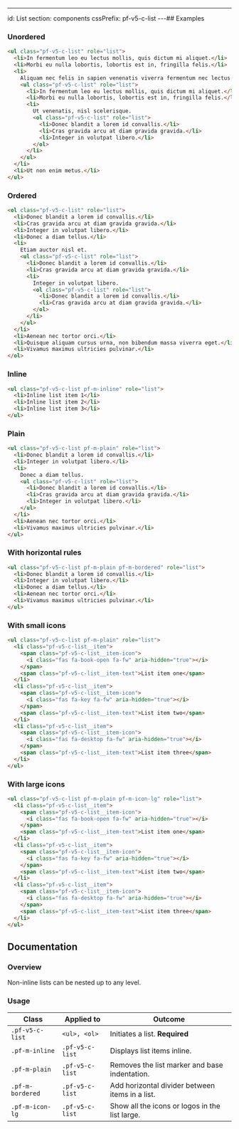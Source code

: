 ---
id: List
section: components
cssPrefix: pf-v5-c-list
---## Examples

### Unordered

```html
<ul class="pf-v5-c-list" role="list">
  <li>In fermentum leo eu lectus mollis, quis dictum mi aliquet.</li>
  <li>Morbi eu nulla lobortis, lobortis est in, fringilla felis.</li>
  <li>
    Aliquam nec felis in sapien venenatis viverra fermentum nec lectus.
    <ul class="pf-v5-c-list" role="list">
      <li>In fermentum leo eu lectus mollis, quis dictum mi aliquet.</li>
      <li>Morbi eu nulla lobortis, lobortis est in, fringilla felis.</li>
      <li>
        Ut venenatis, nisl scelerisque.
        <ol class="pf-v5-c-list" role="list">
          <li>Donec blandit a lorem id convallis.</li>
          <li>Cras gravida arcu at diam gravida gravida.</li>
          <li>Integer in volutpat libero.</li>
        </ol>
      </li>
    </ul>
  </li>
  <li>Ut non enim metus.</li>
</ul>

```

### Ordered

```html
<ol class="pf-v5-c-list" role="list">
  <li>Donec blandit a lorem id convallis.</li>
  <li>Cras gravida arcu at diam gravida gravida.</li>
  <li>Integer in volutpat libero.</li>
  <li>Donec a diam tellus.</li>
  <li>
    Etiam auctor nisl et.
    <ul class="pf-v5-c-list" role="list">
      <li>Donec blandit a lorem id convallis.</li>
      <li>Cras gravida arcu at diam gravida gravida.</li>
      <li>
        Integer in volutpat libero.
        <ol class="pf-v5-c-list" role="list">
          <li>Donec blandit a lorem id convallis.</li>
          <li>Cras gravida arcu at diam gravida gravida.</li>
        </ol>
      </li>
    </ul>
  </li>
  <li>Aenean nec tortor orci.</li>
  <li>Quisque aliquam cursus urna, non bibendum massa viverra eget.</li>
  <li>Vivamus maximus ultricies pulvinar.</li>
</ol>

```

### Inline

```html
<ul class="pf-v5-c-list pf-m-inline" role="list">
  <li>Inline list item 1</li>
  <li>Inline list item 2</li>
  <li>Inline list item 3</li>
</ul>

```

### Plain

```html
<ul class="pf-v5-c-list pf-m-plain" role="list">
  <li>Donec blandit a lorem id convallis.</li>
  <li>Integer in volutpat libero.</li>
  <li>
    Donec a diam tellus.
    <ul class="pf-v5-c-list" role="list">
      <li>Donec blandit a lorem id convallis.</li>
      <li>Cras gravida arcu at diam gravida gravida.</li>
      <li>Integer in volutpat libero.</li>
    </ul>
  </li>
  <li>Aenean nec tortor orci.</li>
  <li>Vivamus maximus ultricies pulvinar.</li>
</ul>

```

### With horizontal rules

```html
<ul class="pf-v5-c-list pf-m-plain pf-m-bordered" role="list">
  <li>Donec blandit a lorem id convallis.</li>
  <li>Integer in volutpat libero.</li>
  <li>Donec a diam tellus.</li>
  <li>Aenean nec tortor orci.</li>
  <li>Vivamus maximus ultricies pulvinar.</li>
</ul>

```

### With small icons

```html
<ul class="pf-v5-c-list pf-m-plain" role="list">
  <li class="pf-v5-c-list__item">
    <span class="pf-v5-c-list__item-icon">
      <i class="fas fa-book-open fa-fw" aria-hidden="true"></i>
    </span>
    <span class="pf-v5-c-list__item-text">List item one</span>
  </li>
  <li class="pf-v5-c-list__item">
    <span class="pf-v5-c-list__item-icon">
      <i class="fas fa-key fa-fw" aria-hidden="true"></i>
    </span>
    <span class="pf-v5-c-list__item-text">List item two</span>
  </li>
  <li class="pf-v5-c-list__item">
    <span class="pf-v5-c-list__item-icon">
      <i class="fas fa-desktop fa-fw" aria-hidden="true"></i>
    </span>
    <span class="pf-v5-c-list__item-text">List item three</span>
  </li>
</ul>

```

### With large icons

```html
<ul class="pf-v5-c-list pf-m-plain pf-m-icon-lg" role="list">
  <li class="pf-v5-c-list__item">
    <span class="pf-v5-c-list__item-icon">
      <i class="fas fa-book-open fa-fw" aria-hidden="true"></i>
    </span>
    <span class="pf-v5-c-list__item-text">List item one</span>
  </li>
  <li class="pf-v5-c-list__item">
    <span class="pf-v5-c-list__item-icon">
      <i class="fas fa-key fa-fw" aria-hidden="true"></i>
    </span>
    <span class="pf-v5-c-list__item-text">List item two</span>
  </li>
  <li class="pf-v5-c-list__item">
    <span class="pf-v5-c-list__item-icon">
      <i class="fas fa-desktop fa-fw" aria-hidden="true"></i>
    </span>
    <span class="pf-v5-c-list__item-text">List item three</span>
  </li>
</ul>

```

## Documentation

### Overview

Non-inline lists can be nested up to any level.

### Usage

| Class | Applied to | Outcome |
| -- | -- | -- |
| `.pf-v5-c-list` | `<ul>, <ol>` | Initiates a list. **Required**  |
| `.pf-m-inline` | `.pf-v5-c-list` | Displays list items inline. |
| `.pf-m-plain` | `.pf-v5-c-list` |  Removes the list marker and base indentation. |
| `.pf-m-bordered` | `.pf-v5-c-list` | Add horizontal divider between items in a list. |
| `.pf-m-icon-lg` | `.pf-v5-c-list` | Show all the icons or logos in the list large. |
